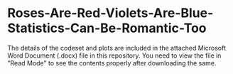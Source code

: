 # Roses-Are-Red-Violets-Are-Blue-Statistics-Can-Be-Romantic-Too

The details of the codeset and plots are included in the attached Microsoft Word Document (.docx) file in this repository. 
You need to view the file in "Read Mode" to see the contents properly after downloading the same.
